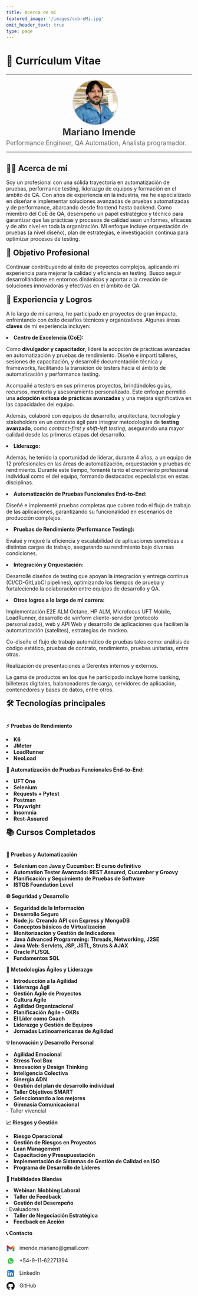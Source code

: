```yaml
---
title: Acerca de mí
featured_image: '/images/sobreMi.jpg'
omit_header_text: true
type: page
---
```


# 📜 Currículum Vitae

<hr>
<div style="flex: 0 0 150px; text-align: center; margin-right: 20px;">
        <img src="perfil.png" alt="Perfil" style="width: 120px; height: 120px; border-radius: 50%; border: 2px solid #ddd;">
    </div>
    <div style="flex: 1; text-align: left;">
        <h1 style="text-align: center; margin: 0; font-size: 1.8em; color: #333;">Mariano Imende</h1>
        <p style="margin: 5px 0 0 0; font-size: 1.2em; color: #666;">Performance Engineer, QA Automation, Analista                     programador.</p>
</div>
<hr>
<br>
<div style="text-align: left;">
    <h2 style="display: inline; font-weight: bold; font-size: 1.5em; margin: 0;">
        🧑‍💼 Acerca de mí 
    </h2>
</div>
<br>

<div style="text-align: left;">
Soy un profesional con una sólida trayectoria en automatización de pruebas, performance testing, liderazgo de equipos y formación en el ámbito de QA. Con años de experiencia en la industria, me he especializado en diseñar e implementar soluciones avanzadas de pruebas automatizadas y de performance, abarcando desde frontend hasta backend. Como miembro del CoE de QA, desempeño un papel estratégico y técnico para garantizar que las prácticas y procesos de calidad sean uniformes, eficaces y de alto nivel en toda la organización. Mi enfoque incluye orquestación de pruebas (a nivel diseño), plan de estrategias, e investigación continua para optimizar procesos de testing.
</div>
<br>

<div style="text-align: left;">
    <h2 style="display: inline; font-weight: bold; font-size: 1.5em; margin: 0;">
🎯 Objetivo Profesional
    </h2>
</div>
<br>
<div style="text-align: left;">
Continuar contribuyendo al éxito de proyectos complejos, aplicando mi experiencia para mejorar la calidad y eficiencia en testing. Busco seguir desarrollándome en entornos dinámicos y aportar a la creación de soluciones innovadoras y efectivas en el ámbito de QA.
</div>
<br>
<div style="text-align: left;">
    <h2 style="display: inline; font-weight: bold; font-size: 1.5em; margin: 0;">
💼 Experiencia y Logros
    </h2>
</div>
<br>
<div style="text-align: left;">
A lo largo de mi carrera, he participado en proyectos de gran impacto, enfrentando con éxito desafíos técnicos y organizativos. Algunas áreas <strong>claves</strong> de mi experiencia incluyen:
<br>

<strong><li> Centro de Excelencia (CoE): </li></strong> 

Como <strong>divulgador y capacitador</strong>, lideré la adopción de prácticas avanzadas en automatización y pruebas de rendimiento. Diseñé e impartí talleres, sesiones de capacitación, y desarrollé documentación técnica y frameworks, facilitando la transición de testers hacia el ámbito de automatización y performance testing.

Acompañé a testers en sus primeros proyectos, brindándoles guías, recursos, mentoría y asesoramiento personalizado. Este enfoque permitió una <strong>adopción exitosa de prácticas avanzadas</strong> y una mejora significativa en las capacidades del equipo.

Además, colaboré con equipos de desarrollo, arquitectura, tecnología y stakeholders en un contexto ágil para integrar metodologías de  <strong>testing avanzado</strong>, como <em>contract-first y shift-left testing</em>, asegurando una mayor calidad desde las primeras etapas del desarrollo.

<strong><li> Liderazgo: </li></strong> 

Además, he tenido la oportunidad de liderar, durante 4 años, a un equipo de 12 profesionales en las áreas de automatización, orquestación y pruebas de rendimiento. Durante este tiempo, fomenté tanto el crecimiento profesional individual como el del equipo, formando destacados especialistas en estas disciplinas.

<strong><li> Automatización de Pruebas Funcionales End-to-End: </li></strong> 

Diseñé e implementé pruebas completas que cubren todo el flujo de trabajo de las aplicaciones, garantizando su funcionalidad en escenarios de producción complejos.

<strong><li> Pruebas de Rendimiento (Performance Testing):</li></strong>

Evalué y mejoré la eficiencia y escalabilidad de aplicaciones sometidas a distintas cargas de trabajo, asegurando su rendimiento bajo diversas condiciones.

<strong><li> Integración y Orquestación:</li></strong> 

Desarrollé diseños de testing que apoyan la integración y entrega continua (CI/CD-GitLabCI pipelines), optimizando los tiempos de prueba y fortaleciendo la colaboración entre equipos de desarrollo y QA.

<strong><li> Otros logros a lo largo de mi carrera:</li></strong> 

Implementación E2E ALM Octane, HP ALM, Microfocus UFT Mobile, LoadRunner, desarrollo de winform cliente-servidor (protocolo personalizado), web y API Web y desarrollo de aplicaciones que faciliten la automatización (satelites), estrategias de mockeo.

Co-diseñe el flujo de trabajo automático de pruebas tales como: análisis de código estático, pruebas de contrato, rendimiento, pruebas unitarias, entre otras.

Realización de presentaciones a Gerentes internos y externos.

La gama de productos en los que he participado incluye home banking, billeteras digitales, balanceadores de carga, servidores de aplicación, contenedores y bases de datos, entre otros.


<div style="text-align: left;">
    <h2 style="display: inline; font-weight: bold; font-size: 1.5em; margin: 0;">
🛠️ Tecnologías principales
    </h2>
</div>
<br>

<strong>⚡ Pruebas de Rendimiento</strong> 

<strong><li>  K6</li></strong> 
<strong><li>  JMeter</li></strong> 
<strong><li>  LoadRunner</li></strong> 
<strong><li>  NeoLoad</li></strong> 

<strong>🤖 Automatización de Pruebas Funcionales End-to-End:</strong> 

<strong><li>  UFT One</li></strong> 
<strong><li>  Selenium</li></strong> 
<strong><li>  Requests + Pytest</li></strong> 
<strong><li>  Postman</li></strong> 
<strong><li>  Playwright</li></strong> 
<strong><li>  Insomnia</li></strong> 
<strong><li>  Rest-Assured</li></strong> 

<div style="text-align: left;">
    <h2 style="display: inline; font-weight: bold; font-size: 1.5em; margin: 0;">
📚 Cursos Completados
    </h2>
</div>
<br>

<strong>🧪 Pruebas y Automatización</strong>

<strong><li>Selenium con Java y Cucumber: El curso definitivo</li></strong> 
<strong><li>Automation Tester Avanzado: REST Assured, Cucumber y Groovy</li></strong> 
<strong><li>Planificación y Seguimiento de Pruebas de Software</li></strong> 
<strong><li>ISTQB Foundation Level</li></strong> 

<strong>🌐 Seguridad y Desarrollo</strong>

<strong><li>Seguridad de la Información</li></strong> 
<strong><li>Desarrollo Seguro</li></strong> 
<strong><li>Node.js: Creando API con Express y MongoDB</li></strong> 
<strong><li>Conceptos básicos de Virtualización</li></strong> 
<strong><li>Monitorización y Gestión de Indicadores</li></strong> 
<strong><li>Java Advanced Programming: Threads, Networking, J2SE</li></strong> 
<strong><li>Java Web: Servlets, JSP, JSTL, Struts & AJAX</li></strong> 
<strong><li>Oracle PL/SQL</li></strong> 
<strong><li>Fundamentos SQL</li></strong> 

<strong>🚀 Metodologías Ágiles y Liderazgo</strong>

<strong><li>Introducción a la Agilidad</li></strong> 
<strong><li>Liderazgo Ágil</li></strong> 
<strong><li>Gestión Agile de Proyectos</li></strong> 
<strong><li>Cultura Agile</li></strong> 
<strong><li>Agilidad Organizacional</li></strong> 
<strong><li>Planificación Agile - OKRs</li></strong> 
<strong><li>El Líder como Coach</li></strong> 
<strong><li>Liderazgo y Gestión de Equipos</li></strong> 
<strong><li>Jornadas Latinoamericanas de Agilidad</li></strong> 

<strong>💡 Innovación y Desarrollo Personal</strong>

<strong><li>Agilidad Emocional</li></strong> 
<strong><li>Stress Tool Box</li></strong> 
<strong><li>Innovación y Design Thinking</li></strong> 
<strong><li>Inteligencia Colectiva</li></strong> 
<strong><li>Sinergia ADN</li></strong> 
<strong><li>Gestión del plan de desarrollo individual</li></strong> 
<strong><li>Taller Objetivos SMART</li></strong> 
<strong><li>Seleccionando a los mejores</li></strong> 
<strong><li>Gimnasia Comunicacional</li></strong>  - Taller vivencial

<strong>📈 Riesgos y Gestión</strong>

<strong><li>Riesgo Operacional</li></strong> 
<strong><li>Gestión de Riesgos en Proyectos</li></strong> 
<strong><li>Lean Management</li></strong> 
<strong><li>Capacitación y Presupuestación</li></strong> 
<strong><li>Implementación de Sistemas de Gestión de Calidad en ISO</li></strong> 
<strong><li>Programa de Desarrollo de Líderes</li></strong> 

<strong>👥 Habilidades Blandas</strong>

<strong><li>Webinar: Mobbing Laboral</li></strong> 
<strong><li>Taller de Feedback</li></strong> 
<strong><li>Gestión del Desempeño</li></strong> : Evaluadores
<strong><li>Taller de Negociación Estratégica</li></strong> 
<strong><li>Feedback en Acción</li></strong> 
  
<strong>📞 Contacto</strong>
</div
        >
<div style="display: flex; flex-direction: column; gap: 10px; align-items: flex-start; margin-top: 20px;">
    <!-- Email -->
    <a href="mailto:imende.mariano@gmail.com" style="text-decoration: none; color: inherit;">
        <img src="icons8-gmail-48.png" alt="Email" style="width: 24px; height: 24px; margin-right: 8px; vertical-align: middle;">
        imende.mariano@gmail.com
    </a>
    <a href="https://wa.me/5491162271394" style="text-decoration: none; color: inherit;">
        <img src="icons8-whatsapp-48.png" alt="WhatsApp" style="width: 24px; height: 24px; margin-right: 8px; vertical-align: middle;">
        +54-9-11-62271394
    </a>
    <a href="https://linkedin.com/in/mariano-imende" style="text-decoration: none; color: inherit;" target="_blank">
        <img src="icons8-linkedin-48.png" alt="LinkedIn" style="width: 24px; height: 24px; margin-right: 8px; vertical-align: middle;">
        LinkedIn
    </a>
    <a href="https://github.com/MarianoImende" style="text-decoration: none; color: inherit;">
        <img src="icons8-github-50.png" alt="GitHub" style="width: 24px; height: 24px; margin-right: 8px; vertical-align: middle;">
        GitHub
    </a>
</div>
